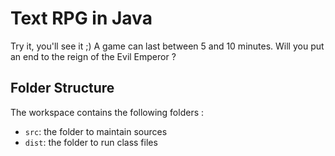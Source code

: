# Text RPG in Java

Try it, you'll see it ;)
A game can last between 5 and 10 minutes.
Will you put an end to the reign of the Evil Emperor ?

## Folder Structure

The workspace contains the following folders :

- `src`: the folder to maintain sources
- `dist`: the folder to run class files
  